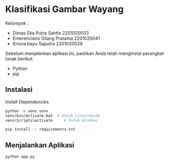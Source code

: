 # Klasifikasi Gambar Wayang

Kelompok : 
- Dimas Eka Putra Sahtio 2201020033
- Emerenciano Gilang Pratama 2201020041
- Krisna bayu Saputra 2201020028

Sebelum menjalankan aplikasi ini, pastikan Anda telah menginstal perangkat lunak berikut:
- Python
- pip

## Instalasi
Install Dependencies
```bash
python -m venv venv
venv/bin/activate.bat  # Untuk Linux/macOS
venv\Scripts\activate     # Untuk Windows
```
```bash
pip install -r requirements.txt
```

## Menjalankan Aplikasi
```bash
python app.py
```
